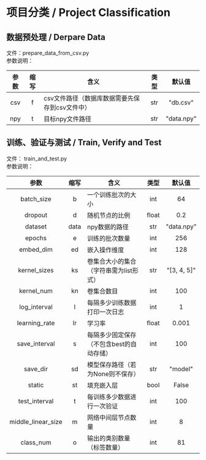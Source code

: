 # 项目分类 / Project Classification
## 数据预处理 / Derpare Data
文件：prepare_data_from_csv.py  
参数说明：  

| 参数 | 缩写 | 含义 | 类型 | 默认值 |
| :---: | :---: | --- | :---: | :---: |
| csv | f | csv文件路径（数据库数据需要先保存到csv文件中）| str | "db.csv" |
| npy | t | 目标npy文件路径 | str | "data.npy" |

## 训练、验证与测试 / Train, Verify and Test
文件： train_and_test.py  
参数说明：  

| 参数 | 缩写 | 含义 | 类型 | 默认值 |
| :---: | :---: | --- | :---: | :---: |
| batch_size | b | 一个训练批次的大小 | int | 64 |
| dropout | d | 随机节点的比例 | float | 0.2 |
| dataset | data | npy数据的路径 | str | "data.npy" |
| epochs | e | 训练的批次数量 | int | 256 |
| embed_dim | ed | 嵌入操作维度 | int | 128 |
| kernel_sizes | ks | 卷集合大小的集合（字符串需为list形式） | str | "[3, 4, 5]" |
| kernel_num | kn | 卷集合数目 | int | 100 |
| log_interval | l | 每隔多少训练数据打印一次日志 | int | 1 |
| learning_rate | lr | 学习率 | float | 0.001 |
| save_interval | s | 每隔多少固定保存（不包含best的自动存储） | int | 100 |
| save_dir | sd | 模型保存路径（若为None则不保存） | str | "model" |
| static | st | 填充嵌入层 | bool | False |
| test_interval | t | 每训练多少数据进行一次验证 | int | 100 |
| middle_linear_size | m | 网络中间层节点数量 | int | 8 |
| class_num | o | 输出的类别数量（标签数量） | int | 81 |

